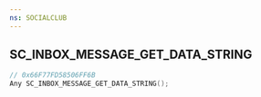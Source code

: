 ```yaml
---
ns: SOCIALCLUB
---
```

## SC_INBOX_MESSAGE_GET_DATA_STRING

```c
// 0x66F77FD58506FF6B
Any SC_INBOX_MESSAGE_GET_DATA_STRING();
```


